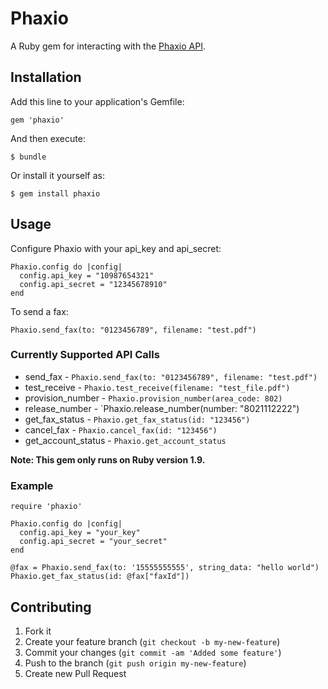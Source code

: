 # Phaxio

A Ruby gem for interacting with the [Phaxio API]( https://www.phaxio.com/docs ).



## Installation

Add this line to your application's Gemfile:

    gem 'phaxio'

And then execute:

    $ bundle

Or install it yourself as:

    $ gem install phaxio

## Usage

Configure Phaxio with your api_key and api_secret:

    Phaxio.config do |config|
      config.api_key = "10987654321"
      config.api_secret = "12345678910"
    end

To send a fax:

    Phaxio.send_fax(to: "0123456789", filename: "test.pdf")

### Currently Supported API Calls

* send_fax - `Phaxio.send_fax(to: "0123456789", filename: "test.pdf")`
* test_receive - `Phaxio.test_receive(filename: "test_file.pdf")`
* provision_number - `Phaxio.provision_number(area_code: 802)`
* release_number - `Phaxio.release_number(number: "8021112222")
* get_fax_status - `Phaxio.get_fax_status(id: "123456")`
* cancel_fax - `Phaxio.cancel_fax(id: "123456")`
* get_account_status - `Phaxio.get_account_status`

**Note: This gem only runs on Ruby version 1.9.**

### Example

    require 'phaxio'

    Phaxio.config do |config|
      config.api_key = "your_key"
      config.api_secret = "your_secret"
    end

    @fax = Phaxio.send_fax(to: '15555555555', string_data: "hello world")
    Phaxio.get_fax_status(id: @fax["faxId"])

## Contributing

1. Fork it
2. Create your feature branch (`git checkout -b my-new-feature`)
3. Commit your changes (`git commit -am 'Added some feature'`)
4. Push to the branch (`git push origin my-new-feature`)
5. Create new Pull Request
